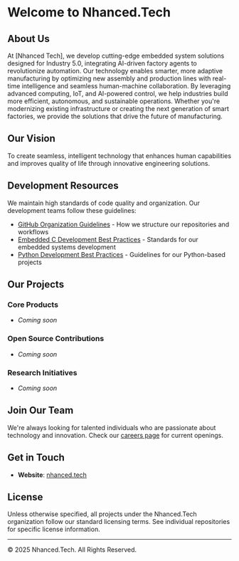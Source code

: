 # Welcome to Nhanced.Tech



## About Us

At [Nhanced Tech], we develop cutting-edge embedded system solutions designed for Industry 5.0, integrating AI-driven factory agents to revolutionize automation. Our technology enables smarter, more adaptive manufacturing by optimizing new assembly and production lines with real-time intelligence and seamless human-machine collaboration. By leveraging advanced computing, IoT, and AI-powered control, we help industries build more efficient, autonomous, and sustainable operations. Whether you're modernizing existing infrastructure or creating the next generation of smart factories, we provide the solutions that drive the future of manufacturing.


## Our Vision

To create seamless, intelligent technology that enhances human capabilities and improves quality of life through innovative engineering solutions.

## Development Resources

We maintain high standards of code quality and organization. Our development teams follow these guidelines:

- [GitHub Organization Guidelines](nhanced-tech-github-organization.md) - How we structure our repositories and workflows
- [Embedded C Development Best Practices](embedded-c-best-practices.md) - Standards for our embedded systems development
- [Python Development Best Practices](python-best-practices.md) - Guidelines for our Python-based projects

## Our Projects

### Core Products
- *Coming soon*

### Open Source Contributions
- *Coming soon*

### Research Initiatives
- *Coming soon*

## Join Our Team

We're always looking for talented individuals who are passionate about technology and innovation. Check our [careers page](https://nhanced.tech/careers) for current openings.

## Get in Touch

- **Website**: [nhanced.tech](https://nhanced.tech)

## License

Unless otherwise specified, all projects under the Nhanced.Tech organization follow our standard licensing terms. See individual repositories for specific license information.

---

© 2025 Nhanced.Tech. All Rights Reserved.
